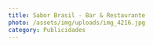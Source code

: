 ```yaml
---
title: Sabor Brasil - Bar & Restaurante
photo: /assets/img/uploads/img_4216.jpg
category: Publicidades
---
```

